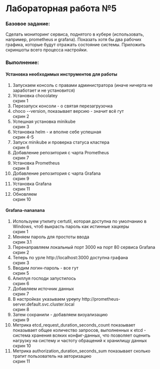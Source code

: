 <b><h1>Лабораторная работа №5</h1></b>

<b><h3>Базовое задание:</h3></b>
Сделать мониторинг сервиса, поднятого в кубере (использовать, например, prometheus и grafana). Показать хотя бы два рабочих графика, которые будут отражать состояние системы. Приложить скриншоты всего процесса настройки.

<b><h3>Выполнение:</h3></b>
<h4>Установка необходимых инструментов для работы</h4>
<ol>
  <li>Запускаем консоль с правами администратора (иначе ничерта не заработает и не установится)</li>
  <li>Установка chocolatey</li> 
  скрин 1
  <li>Перезапуск консоли - о святая перезагрузочка</li>
  <li>choco --version, показывает версию - значит всё гут</li>
  скрин 2
  <li>Успешная установка minikube</li>
  скрин 3
  <li>Установка helm - и вполне себе успешная</li>
  скрин 4-5
  <li>Запуск minikube и проверка статуса кластера</li>
  скрин 6
  <li>Добавление репозитория с чарта Prometheus</li>
  скрин 7
  <li>Установка Prometheus</li>
  скрин 8
  <li>Добавление репозитория с чарта Grafana</li>
  скрин 9
   <li>Установка Grafana</li>
  скрин 11
   <li>Обновляем </li>
  скрин 10
</ol>

<h4>Grafana-nananana</h4>
<ol>
  <li>Используем утилиту certutil, которая доступна по умолчанию в Windows, чтоб выкрасть пароль как истинные хацкеры</li>
  скрин 1
  <li>Меняем пароль для простоты ввода</li>
  скрин 3.1
  <li>Перенаправляем локальный порт 3000 на порт 80 сервиса Grafana</li>
  скрин 2
  <li>Теперь по урле http://localhost:3000 доступна графана</li>
  скрин 3
  <li>Вводим логин-пароль - все гут</li>
  скрин 5
  <li>Алиллуя господи запустилось</li>
  скрин 6
  <li>Добавляем источник данных</li>
  скрин 7
  <li>В настройках указываем ур<s>су</s>лу http://prometheus-server.default.svc.cluster.local</li>
  скрин 8
  <li>Затем сохранили - добавляем визуализацию</li>
  скрин 9
  <li>Метрика etcd_request_duration_seconds_count показывает показывает общее количество запросов, выполненных к etcd - система хранения всяких конфиг-данных, что позволяет оценить нагрузку на систему и частоту обращений к хранилищу данных</li>
  скрин 10
  <li>Метрика authorization_duration_seconds_sum показывает сколько тратит пользователь на авторизацию</li>
  скрин 11
</ol>
